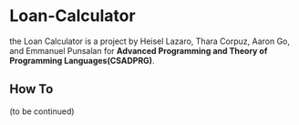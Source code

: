 # Loan-Calculator
the Loan Calculator is a project by Heisel Lazaro, Thara Corpuz, Aaron Go, and Emmanuel Punsalan for **Advanced Programming and Theory of Programming Languages(CSADPRG)**. 
## How To
(to be continued)

